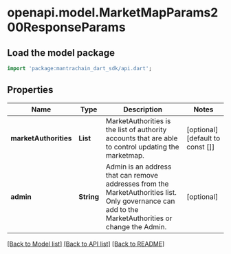 # openapi.model.MarketMapParams200ResponseParams

## Load the model package
```dart
import 'package:mantrachain_dart_sdk/api.dart';
```

## Properties
Name | Type | Description | Notes
------------ | ------------- | ------------- | -------------
**marketAuthorities** | **List<String>** | MarketAuthorities is the list of authority accounts that are able to control updating the marketmap. | [optional] [default to const []]
**admin** | **String** | Admin is an address that can remove addresses from the MarketAuthorities list. Only governance can add to the MarketAuthorities or change the Admin. | [optional] 

[[Back to Model list]](../README.md#documentation-for-models) [[Back to API list]](../README.md#documentation-for-api-endpoints) [[Back to README]](../README.md)


